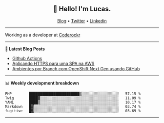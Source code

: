 <h2 align="center">👋 Hello! I'm Lucas.</h2>
<p align="center">
  <a href="https://www.lucassabreu.net.br/">Blog</a> •
  <a href="https://twitter.com/lucassabreu">Twitter</a> •
  <a href="https://www.linkedin.com/in/lucassantosabreu/">Linkedin</a>
</p>

---

Working as a developer at [Coderockr](https://github.com/Coderockr)

---

**📝 Latest Blog Posts**

<!-- BLOG-POST-LIST:START -->
- [Github Actions](https://www.lucassabreu.net.br/post/github-actions/)
- [Aplicando HTTPS para uma SPA na AWS](https://www.lucassabreu.net.br/post/aplicando-https-para-uma-spa-na-aws/)
- [Ambientes por Branch com OpenShift Next Gen usando GitHub](https://www.lucassabreu.net.br/post/ambientes-por-branch-com-openshift-next-gen-usando-github/)
<!-- BLOG-POST-LIST:END -->

---

📊 **Weekly development breakdown**
<!--START_SECTION:waka-->
```text
PHP        ███████████████████████▒░░░░░░░░░░░░░░░░░   57.15 % 
Twig       ████▓░░░░░░░░░░░░░░░░░░░░░░░░░░░░░░░░░░░░   11.09 % 
YAML       ████▒░░░░░░░░░░░░░░░░░░░░░░░░░░░░░░░░░░░░   10.17 % 
Markdown   █▓░░░░░░░░░░░░░░░░░░░░░░░░░░░░░░░░░░░░░░░   03.74 % 
fugitive   █▓░░░░░░░░░░░░░░░░░░░░░░░░░░░░░░░░░░░░░░░   03.69 % 
```
<!--END_SECTION:waka-->

---
